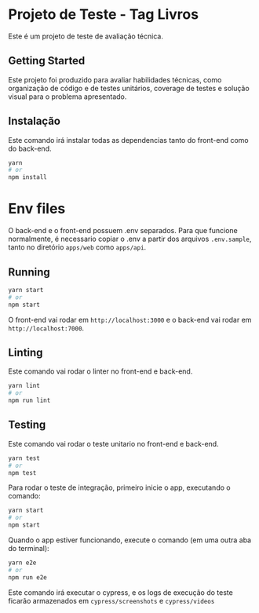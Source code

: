 # Projeto de Teste - Tag Livros

Este é um projeto de teste de avaliação técnica.

## Getting Started

Este projeto foi produzido para avaliar habilidades técnicas, como organização de código e de testes unitários, coverage de testes e solução visual para o problema apresentado.

## Instalação

Este comando irá instalar todas as dependencias tanto do front-end como do back-end.

```bash
yarn
# or
npm install
```

# Env files

O back-end e o front-end possuem .env separados. Para que funcione normalmente, é necessario copiar o .env a partir dos arquivos `.env.sample`, tanto no diretório `apps/web` como `apps/api`.

## Running

```bash
yarn start
# or
npm start
```

O front-end vai rodar em `http://localhost:3000` e o back-end vai rodar em `http://localhost:7000`.

## Linting

Este comando vai rodar o linter no front-end e back-end.

```bash
yarn lint
# or
npm run lint
```

## Testing

Este comando vai rodar o teste unitario no front-end e back-end.

```bash
yarn test
# or
npm test
```

Para rodar o teste de integração, primeiro inicie o app, executando o comando:

```bash
yarn start
# or
npm start
```

Quando o app estiver funcionando, execute o comando (em uma outra aba do terminal):

```bash
yarn e2e
# or
npm run e2e
```

Este comando irá executar o cypress, e os logs de execução do teste ficarão armazenados em `cypress/screenshots` e `cypress/videos`